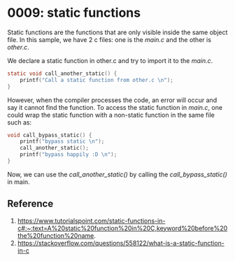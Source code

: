# 0009: static functions

Static functions are the functions that are only visible inside the same object file. In this sample, we have 2 c files: one is the *main.c* and the other is *other.c*. 

We declare a static function in other.c and try to import it to the *main.c*.
```c
static void call_another_static() {
	printf("Call a static function from other.c \n");
}
```

However, when the compiler processes the code, an error will occur and say it cannot find the function. To access the static function in *main.c*, one could wrap the static function with a non-static function in the same file such as:
```c
void call_bypass_static() {
	printf("bypass static \n");
	call_another_static();
	printf("bypass happily :D \n");
}
```
Now, we can use the *call_another_static()* by calling the *call_bypass_static()* in main.

## Reference
1. https://www.tutorialspoint.com/static-functions-in-c#:~:text=A%20static%20function%20in%20C,keyword%20before%20the%20function%20name.
1. https://stackoverflow.com/questions/558122/what-is-a-static-function-in-c